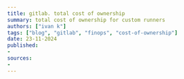 ```yaml
---
title: gitlab. total cost of ownership
summary: total cost of ownership for custom runners
authors: ["ivan k"]
tags: ["blog", "gitlab", "finops", "cost-of-ownership"]
date: 23-11-2024
published:
-
sources:
- 
---
```

